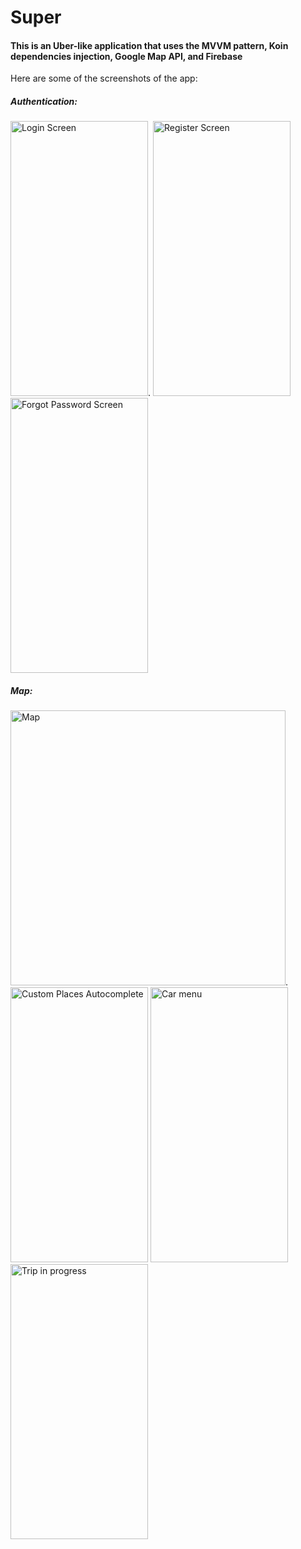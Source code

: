 # Super

#### This is an Uber-like application that uses the MVVM pattern, Koin dependencies injection, Google Map API, and Firebase


Here are some of the screenshots of the app:

##### Authentication:

<img src="https://i.ibb.co/9vZJKCx/Screenshot-20200810-201236.jpg" width="220px" alt="Login Screen" height="440px">.
<img src="https://i.ibb.co/hRR2mK7/Screenshot-20200810-201242.jpg" width="220px" alt="Register Screen" height="440px">
<img src="https://i.ibb.co/QmBBgdS/Screenshot-20200810-201257.jpg" width="220px" alt="Forgot Password Screen" height="440px">

##### Map:

<img src="https://i.ibb.co/xXRjY55/Screenshot-20200810-212152.jpg" alt="Map" height="440px">.
<img src="https://i.ibb.co/3RKqtDx/Screenshot-20200810-201433.jpg" width="220px" alt="Custom Places Autocomplete" height="440px">
<img src="https://i.ibb.co/h9q7wgC/Screenshot-20200810-202959.jpg" width="220px" alt="Car menu" height="440px">
<img src="https://i.ibb.co/34xtmmF/Screenshot-20200810-203230.jpg" width="220px" alt="Trip in progress" height="440px">
